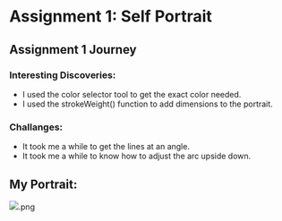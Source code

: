 # Assignment 1: Self Portrait

## Assignment 1 Journey

### Interesting Discoveries:
- I used the color selector tool to get the exact color needed.
- I used the strokeWeight() function to add dimensions to the portrait.
      
### Challanges:
- It took me a while to get the lines at an angle.
- It took me a while to know how to adjust the arc upside down.
      
## My Portrait:

![](Image).png
